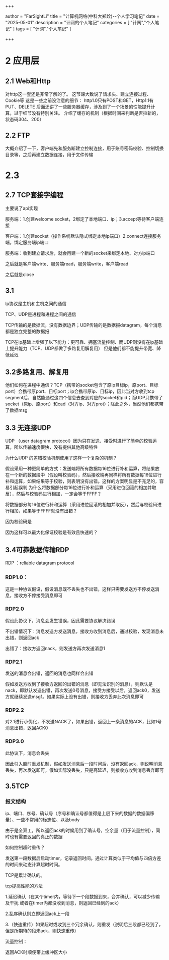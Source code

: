 
+++

author = "FarSightLi"
title = "计算机网络(中科大郑烇)--个人学习笔记"
date = "2025-05-01"
description = "计网的个人笔记"
categories = [
    "计网","个人笔记"
]
tags = [
   "计网","个人笔记"
]

+++
# 2 应用层

## 2.1 Web和Http

对http这一套还是非常了解的了。
这节课大致说了请求头、建立连接过程、Cookie等
这是一些之前没注意的细节：
http1.0只有POST和GET，Http1.1有PUT、DELETE
后面还讲了一些服务器缓存，涉及到了一个场景的性能提升计算，过于细节没有特别关注。
介绍了缓存的机制（根据时间来判断是否拉新的，状态码304、200）

## 2.2 FTP

大概介绍了一下，客户端先和服务断建立控制连接，用于账号密码校验、控制切换目录等，之后再建立数据连接，用于文件传输

# 2.3

## 2.7 TCP套接字编程

主要说了api实现

服务端：1.创建welcome socket，2绑定了本地端口、ip；3.accept等待客户端连接

客户端：1.创建socket（操作系统默认隐式绑定本地ip端口）2.connect连接服务端，绑定服务端ip端口

服务端：收到建立请求后，就会再建一个新的socket来绑定本地、对方ip端口

之后就是客户端wirte、服务端read，服务端write，客户端read

之后就是close

## 3.1

Ip协议是主机和主机之间的通信

TCP、UDP是进程和进程之间的通信

TCP传输的是数据流，没有数据边界；UDP传输的是数据报datagram，每个消息都是独立完整的数据报

TCP在ip基础上增强了以下能力：更可靠、拥塞流量控制、而UDP则没有在ip基础上提升能力（TCP、UDP都做了多路复用解复用） 但是他们都不能提升带宽、降低延迟

## 3.2多路复用、解复用

他们如何在进程中通信？TCP（携带的socket包含了原ip目标ip，原port、目标port）会携带原port、目标port；ip会携带原ip、目标ip，因此当对方收到tcp segment后，自然能通过这四个信息去查到对应的socket和pid；而UDP只携带了socket（原ip、原port）和cad（对方ip、对方prot）；除此之外，当然他们都携带了数据msg

## 3.3 无连接UDP

UDP （user datagram protocol）因为只在发送、接受时进行了简单的校验运算，所以传输速度很快，没有提供其他高级特性

为什么UDP 的差错校验机制使用了这样一个复杂的机制？

假设采用一种更简单的方式：发送端将所有数据每16位进行补和运算，将结果放在一个新的数据段中（假设叫校验码），然后接收端再同样将所有数据每16位进行补和运算，如果结果等于校验，则表明没有出错。这样的方案明显是不充足的，容易引起误判
为什么将数据部分每16位进行补和运算（采用进位回滚的相加并取反），然后与校验码进行相加，一定会等于FFFF？

将数据部分每16位进行补和运算（采用进位回滚的相加并取反），然后与校验码进行相加，如果等于FFFF就没有出错？

因为校验码是

因为这样可以最大化保证校验是有效且快速的？

## 3.4可靠数据传输RDP

RDP ：reliable datagram protocol

### RDP1.0：

这是一种协议假设，假设消息既不丢失也不出错，这样只需要发送方不停发送消息，接收方不停接受消息即可

### RDP2.0

假设此协议下，消息会发生错误，因此需要协议解决错误

不出错情况下：消息发送方发送消息，接收方收到消息后，通过校验，发现消息未出错，则返回ack

出错了：接收方返回nack，则发送方再次发送消息1

### RDP2.1

发送的消息会出错，返回的消息也同样会出错

假如发送方收到了接收方返回的出错的消息（即无法识别的消息），则默认是nack，即默认发送出错，再次发送0号消息，接受方接受以后，返回ack0，发送方就继续发送msg1。如果实际上没有出错，则接收方丢弃此次消息即可

### RDP2.2

对2.1进行小优化，不发送NACK了，如果出错，返回上一条消息的ACK，比如1号消息出错，返回ACK0

### RDP3.0

此协议下，消息会丢失

因此引入超时重发机制，假如发送消息后一段时间后，没有返回ack，则说明消息丢失，再次发送即可，假如实际没丢失，只是高延迟，则接收方收到消息丢弃即可

## 3.5TCP

### 报文结构

ip、端口、序号、确认号（序号和确认号都值得是上层下来的数据的数据偏移量）、一些不常用的标志位、以及body

由于是全双工，所以返回ack的时候用到了确认号，空余量（用于流量控制），同时也有需要返回的真正的数据

如何控制超时重传？

发送第一段数据后启动timer，记录返回时间。通过计算类似于平均值与四倍方差的时间来动态计算超时时间。

TCP是累计确认的。

tcp提高性能的方法

1.延迟确认（在某个timer内，等待下一个段数据到来，合并确认，可以减少传输及干扰  或者在timer内都没收到消息，则返回已经到的ack）

2.乱序确认则立即返回ack上一段

3.（快速重传）如果超时或收到三个冗余确认，则重发（说明后三段都已经到了，但是所期待的段未ack，则快速重传）

流量控制：

返回ACK时顺便带上缓冲区大小
